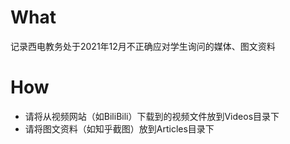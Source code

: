 # What

记录西电教务处于2021年12月不正确应对学生询问的媒体、图文资料

# How

* 请将从视频网站（如BiliBili）下载到的视频文件放到Videos目录下
* 请将图文资料（如知乎截图）放到Articles目录下
